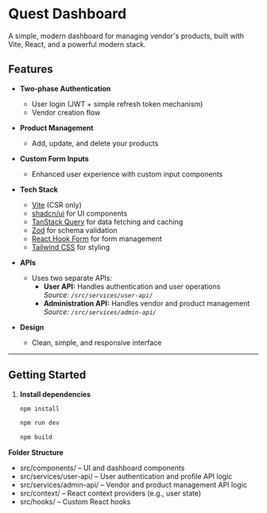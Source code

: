 # Quest Dashboard

A simple, modern dashboard for managing vendor's products, built with Vite, React, and a powerful modern stack.

## Features

- **Two-phase Authentication**
  - User login (JWT + simple refresh token mechanism)
  - Vendor creation flow

- **Product Management**
  - Add, update, and delete your products

- **Custom Form Inputs**
  - Enhanced user experience with custom input components

- **Tech Stack**
  - [Vite](https://vitejs.dev/) (CSR only)
  - [shadcn/ui](https://ui.shadcn.com/) for UI components
  - [TanStack Query](https://tanstack.com/query/latest) for data fetching and caching
  - [Zod](https://zod.dev/) for schema validation
  - [React Hook Form](https://react-hook-form.com/) for form management
  - [Tailwind CSS](https://tailwindcss.com/) for styling

- **APIs**
  - Uses two separate APIs:
    - **User API:** Handles authentication and user operations  
      _Source: `/src/services/user-api/`_
    - **Administration API:** Handles vendor and product management  
      _Source: `/src/services/admin-api/`_

- **Design**
  - Clean, simple, and responsive interface

---

## Getting Started

1. **Install dependencies**
   ```bash
   npm install
   ```
   ```bash
   npm run dev
   ```
   ```bash
   npm build
   ```
   
**Folder Structure**
- src/components/ – UI and dashboard components
- src/services/user-api/ – User authentication and profile API logic
- src/services/admin-api/ – Vendor and product management API logic
- src/context/ – React context providers (e.g., user state)
- src/hooks/ – Custom React hooks